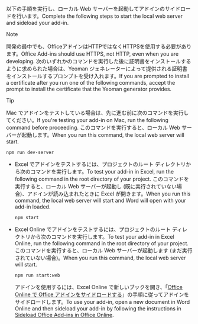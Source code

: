 
<span data-ttu-id="15c68-101">以下の手順を実行し、ローカル Web サーバーを起動してアドインのサイドロードを行います。</span><span class="sxs-lookup"><span data-stu-id="15c68-101">Complete the following steps to start the local web server and sideload your add-in.</span></span>

> [!NOTE]
> <span data-ttu-id="15c68-102">開発の最中でも、OfficeアドインはHTTPではなくHTTPSを使用する必要があります。</span><span class="sxs-lookup"><span data-stu-id="15c68-102">Office Add-ins should use HTTPS, not HTTP, even when you are developing.</span></span> <span data-ttu-id="15c68-103">次のいずれかのコマンドを実行した後に証明書をインストールするように求められた場合は、Yeoman ジェネレーターによって提供される証明書をインストールするプロンプトを受け入れます。</span><span class="sxs-lookup"><span data-stu-id="15c68-103">If you are prompted to install a certificate after you run one of the following commands, accept the prompt to install the certificate that the Yeoman generator provides.</span></span>

> [!TIP]
> <span data-ttu-id="15c68-104">Mac でアドインをテストしている場合は、先に進む前に次のコマンドを実行してください。</span><span class="sxs-lookup"><span data-stu-id="15c68-104">If you're testing your add-in on Mac, run the following command before proceeding.</span></span> <span data-ttu-id="15c68-105">このコマンドを実行すると、ローカル Web サーバーが起動します。</span><span class="sxs-lookup"><span data-stu-id="15c68-105">When you run this command, the local web server will start.</span></span>
>
> ```command&nbsp;line
> npm run dev-server
> ```

- <span data-ttu-id="15c68-106">Excel でアドインをテストするには、プロジェクトのルート ディレクトリから次のコマンドを実行します。</span><span class="sxs-lookup"><span data-stu-id="15c68-106">To test your add-in in Excel, run the following command in the root directory of your project.</span></span> <span data-ttu-id="15c68-107">このコマンドを実行すると、ローカル Web サーバーが起動し (既に実行されていない場合)、アドインが読み込まれたときに Excel が開きます。</span><span class="sxs-lookup"><span data-stu-id="15c68-107">When you run this command, the local web server will start and Word will open with your add-in loaded.</span></span>

    ```command&nbsp;line
    npm start
    ```

- <span data-ttu-id="15c68-108">Excel Online でアドインをテストするには、プロジェクトのルート ディレクトリから次のコマンドを実行します。</span><span class="sxs-lookup"><span data-stu-id="15c68-108">To test your add-in in Excel Online, run the following command in the root directory of your project.</span></span> <span data-ttu-id="15c68-109">このコマンドを実行すると、ローカル Web サーバーが起動します (まだ実行されていない場合)。</span><span class="sxs-lookup"><span data-stu-id="15c68-109">When you run this command, the local web server will start.</span></span>

    ```command&nbsp;line
    npm run start:web
    ```

    <span data-ttu-id="15c68-110">アドインを使用するには、Excel Online で新しいブックを開き、「[Office Online で Office アドインをサイドロードする](../testing/sideload-office-add-ins-for-testing.md#sideload-an-office-add-in-in-office-online)」の手順に従ってアドインをサイドロードします。</span><span class="sxs-lookup"><span data-stu-id="15c68-110">To use your add-in, open a new document in Word Online and then sideload your add-in by following the instructions in [Sideload Office Add-ins in Office Online](../testing/sideload-office-add-ins-for-testing.md#sideload-an-office-add-in-in-office-online).</span></span>

